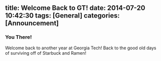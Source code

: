 title: Welcome Back to GT!
date: 2014-07-20 10:42:30
tags: [General]
categories: [Announcement]
---

### You There!

Welcome back to another year at Georgia Tech! Back to the good old days of surviving off of Starbuck and Ramen!
